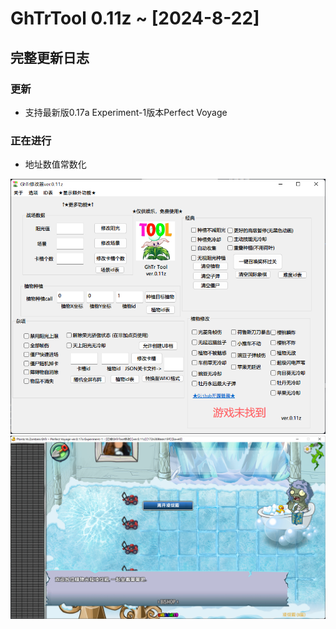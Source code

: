 # GhTrTool 0.11z ~ [2024-8-22]
## 完整更新日志 
### 更新
- 支持最新版0.17a Experiment-1版本Perfect Voyage
### 正在进行
- 地址数值常数化

![MainGUI](/Image/MainGUI.png "MainGUI")
![GameTest](/Image/GameTest.png "GameTest")